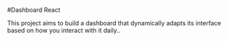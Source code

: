 #Dashboard React

This project aims to build a dashboard that dynamically adapts its interface based on how you interact with it daily..
